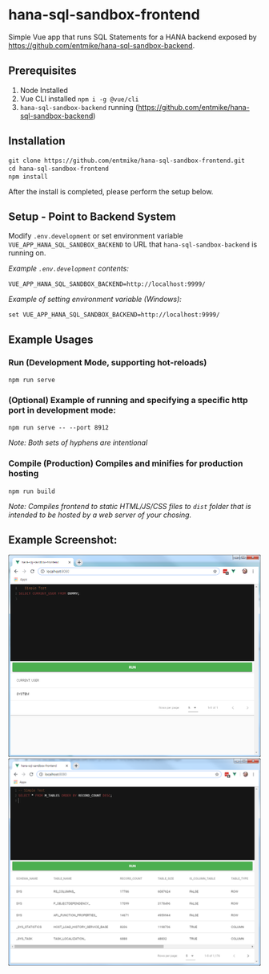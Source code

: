 # hana-sql-sandbox-frontend
Simple Vue app that runs SQL Statements for a HANA backend exposed by https://github.com/entmike/hana-sql-sandbox-backend.

## Prerequisites
1) Node Installed
2) Vue CLI installed `npm i -g @vue/cli`
3) `hana-sql-sandbox-backend` running (https://github.com/entmike/hana-sql-sandbox-backend)

## Installation 
```
git clone https://github.com/entmike/hana-sql-sandbox-frontend.git
cd hana-sql-sandbox-frontend
npm install
```
After the install is completed, please perform the setup below.

## Setup - Point to Backend System
Modify `.env.development` or set environment variable `VUE_APP_HANA_SQL_SANDBOX_BACKEND` to URL that `hana-sql-sandbox-backend` is running on.

*Example `.env.development` contents:*
```
VUE_APP_HANA_SQL_SANDBOX_BACKEND=http://localhost:9999/
```
*Example of setting environment variable (Windows):*
```
set VUE_APP_HANA_SQL_SANDBOX_BACKEND=http://localhost:9999/
```
## Example Usages
### Run (Development Mode, supporting hot-reloads)
```
npm run serve
```
### (Optional) Example of running and specifying a specific http port in development mode:
```
npm run serve -- --port 8912
```
*Note: Both sets of hyphens are intentional*
### Compile (Production) Compiles and minifies for production hosting
```
npm run build
```
*Note: Compiles frontend to static HTML/JS/CSS files to `dist` folder that is intended to be hosted by a web server of your chosing.*

## Example Screenshot:
![Initial SQL Statement, Illustrated](/src/help_images/frontend_screenshot.png "Initial Screen")
![Another SQL Statement, Illustrated](/src/help_images/frontend_screenshot2.png "Another Example SQL Command")
